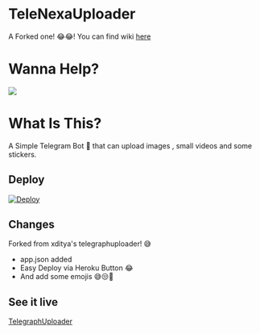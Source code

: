 # TeleNexaUploader
A Forked one! 😂😂! You can find wiki [here](https://github.com/Hirusha-H/TelegraphUploader/wiki)
# Wanna Help?
<a href="https://t.me/NexaBotsUpdates"> <img src="https://img.shields.io/badge/Telegram-2CA5E0?style=for-the-badge&logo=telegram&logoColor=white"/></a>

# What Is This?
A Simple Telegram Bot 🤖 that can upload images , small videos and some stickers.

## Deploy
[![Deploy](https://www.herokucdn.com/deploy/button.svg)](https://heroku.com/deploy?template=[https://github.com/Hirusha-H/TelegraphUploader](https://github.com/veci4444/TelegraphUploader/blob/master/README.md#wanna-help))

## Changes
Forked from xditya's telegraphuploader! 😅

- app.json added
- Easy Deploy via Heroku Button 😂
- And add some emojis 😅😒🤖

## See it live

[TelegraphUploader](https://t.me/UptoTelegraphnexabot)

